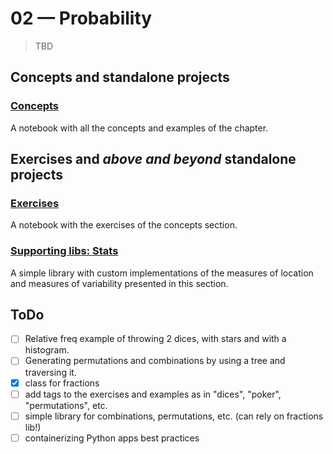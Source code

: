 # 02 &mdash; Probability
> TBD

## Concepts and standalone projects

### [Concepts](./01-concepts/probability.ipynb)
A notebook with all the concepts and examples of the chapter.


## Exercises and *above and beyond* standalone projects

### [Exercises](./e01-exercises/probability.ipynb)
A notebook with the exercises of the concepts section.

### [Supporting libs: Stats](./e01-exercises/libs/stats.py)
A simple library with custom implementations of the measures of location and measures of variability presented in this section.

## ToDo

+ [ ] Relative freq example of throwing 2 dices, with stars and with a histogram.
+ [ ] Generating permutations and combinations by using a tree and traversing it.
+ [X] class for fractions
+ [ ] add tags to the exercises and examples as in "dices", "poker", "permutations", etc.
+ [ ] simple library for combinations, permutations, etc. (can rely on fractions lib!)
+ [ ] containerizing Python apps best practices